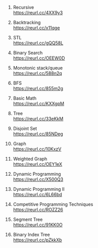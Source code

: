 1. Recursive  
https://reurl.cc/4XX9y3  

2. Backtracking  
https://reurl.cc/x11qge  

3. STL  
https://reurl.cc/gQQ58L  

4. Binary Search  
https://reurl.cc/OEEW0D  

5. Monotonic stack/queue  
https://reurl.cc/588n2q  

6. BFS  
https://reurl.cc/855m2g  

7. Basic Math  
https://reurl.cc/KXXgpM

8. Tree  
https://reurl.cc/33eKkM  

9. Disjoint Set  
https://reurl.cc/85NDeg  

10. Graph  
https://reurl.cc/10KxzV  

11. Weighted Graph  
https://reurl.cc/OEY1eX

12. Dynamic Programming  
https://reurl.cc/X500Q3

13. Dynamic Programming II  
https://reurl.cc/6L66bd

14. Competitive Programming Techniques  
https://reurl.cc/ROZZ26

15. Segment Tree  
https://reurl.cc/91KK0O

16. Binary Index Tree  
https://reurl.cc/pZkkXb